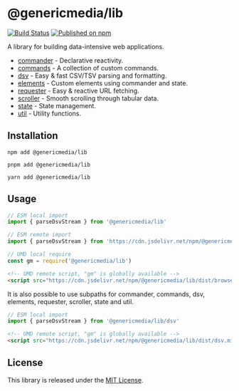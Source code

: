 # @genericmedia/lib

[![Build Status](https://github.com/genericmedia24/lib/actions/workflows/release.yaml/badge.svg)](https://github.com/genericmedia24/lib/actions/workflows/release.yaml)
[![Published on npm](https://img.shields.io/npm/v/%40genericmedia%2Flib)](https://www.npmjs.com/genericmedia24/lib)

A library for building data-intensive web applications.

- [commander](https://genericmedia24.github.io/lib/documents/commander.html) - Declarative reactivity.
- [commands](https://genericmedia24.github.io/lib/modules/commands.html) - A collection of custom commands.
- [dsv](https://genericmedia24.github.io/lib/documents/dsv.html) - Easy & fast CSV/TSV parsing and formatting.
- [elements](https://genericmedia24.github.io/lib/modules/elements.html) - Custom elements using commander and state.
- [requester](https://genericmedia24.github.io/lib/modules/requester.html) - Easy & reactive URL fetching.
- [scroller](https://genericmedia24.github.io/lib/documents/scroller.html) - Smooth scrolling through tabular data.
- [state](https://genericmedia24.github.io/lib/documents/state.html) - State management.
- [util](https://genericmedia24.github.io/lib/modules/util.html) - Utility functions.

## Installation

```shell
npm add @genericmedia/lib
```

```shell
pnpm add @genericmedia/lib
```

```shell
yarn add @genericmedia/lib
```

## Usage

```javascript
// ESM local import
import { parseDsvStream } from '@genericmedia/lib'
```

```javascript
// ESM remote import
import { parseDsvStream } from 'https://cdn.jsdelivr.net/npm/@genericmedia/lib/+esm'
```

```javascript
// UMD local require
const gm = require('@genericmedia/lib')
```

```html
<!-- UMD remote script, "gm" is globally available -->
<script src="https://cdn.jsdelivr.net/npm/@genericmedia/lib/dist/browser.min.js"></script>
```

It is also possible to use subpaths for commander, commands, dsv, elements, requester, scroller, state and util.

```javascript
// ESM local import
import { parseDsvStream } from '@genericmedia/lib/dsv'
```

```html
<!-- UMD remote script, "gm" is globally available -->
<script src="https://cdn.jsdelivr.net/npm/@genericmedia/lib/dist/dsv.min.js"></script>
```

## License

This library is released under the [MIT License](LICENSE).
